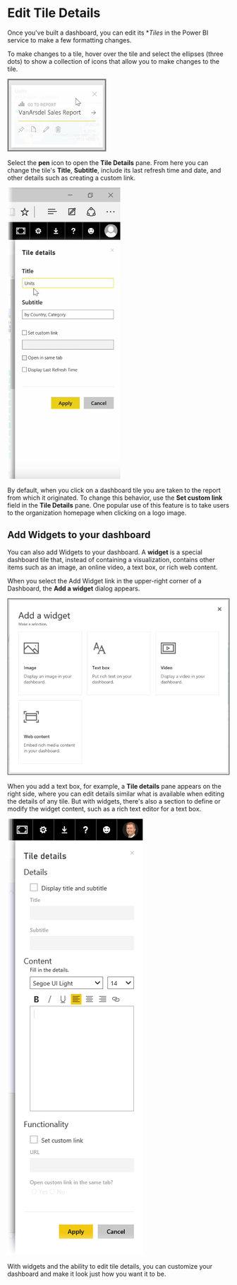 <properties
   pageTitle="Edit tile details and add widgets"
   description="Change the title and link behavior, and add widgets"
   services="powerbi"
   documentationCenter=""
   authors="davidiseminger"
   manager="erikre"
   backup=""
   editor=""
   tags=""
   qualityFocus="no"
   qualityDate=""
   featuredVideoId="XhqVbHqd5jQ"
   featuredVideoThumb=""
   courseDuration="6m"/>

<tags
   ms.service="powerbi"
   ms.devlang="NA"
   ms.topic="get-started-article"
   ms.tgt_pltfrm="NA"
   ms.workload="powerbi"
   ms.date="09/06/2017"
   ms.author="davidi"/>

# Edit Tile Details

Once you've built a dashboard, you can edit its **Tiles* in the Power BI service to make a few formatting changes.

To make changes to a tile, hover over the tile and select the ellipses (three dots) to show a collection of icons that allow you to make changes to the tile.

![](media/powerbi-learning-4-4d-change-tile-details/4-4d_1.png)

Select the **pen** icon to open the **Tile Details** pane. From here you can change the tile's **Title**, **Subtitle**, include its last refresh time and date, and other details such as creating a custom link.

![](media/powerbi-learning-4-4d-change-tile-details/4-4d_2.png)

By default, when you click on a dashboard tile you are taken to the report from which it originated. To change this behavior, use the **Set custom link** field in the **Tile Details** pane. One popular use of this feature is to take users to the organization homepage when clicking on a logo image.

## Add Widgets to your dashboard

You can also add Widgets to your dashboard. A **widget** is a special dashboard tile that, instead of containing a visualization, contains other items such as an image, an online video, a text box, or rich web content.

When you select the Add Widget link in the upper-right corner of a Dashboard, the **Add a widget** dialog appears.

![](media/powerbi-learning-4-4d-change-tile-details/4-4d_3.png)

When you add a text box, for example, a **Tile details** pane appears on the right side, where you can edit details similar what is available when editing the details of any tile. But with widgets, there's also a section to define or modify the widget content, such as a rich text editor for a text box.

![](media/powerbi-learning-4-4d-change-tile-details/4-4d_4.png)

With widgets and the ability to edit tile details, you can customize your dashboard and make it look just how you want it to be.
